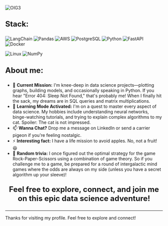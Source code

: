 
![OIG3](https://github.com/user-attachments/assets/258ab042-8789-4286-a861-d1b015b3fb1d)

## <p style="font-size: 24px; font-weight: bold;">Stack:</p>
![LangChain](https://img.shields.io/badge/-LangChain-1c3c3b?style=for-the-badge&logo=langchain)
![Pandas](https://img.shields.io/badge/Pandas-ffffff?style=for-the-badge&logo=Pandas&logoColor=4d77cf)
![AWS](https://img.shields.io/badge/AWS-141f2e?style=for-the-badge&logo=amazon&logoColor=FF9900)
![PostgreSQL](https://img.shields.io/badge/PostgreSQL-ffffff?style=for-the-badge&logo=PostgreSQL&logoColor=336791)
![Python](https://img.shields.io/badge/Python-3776AB?style=for-the-badge&logo=python&logoColor=ffffff)
![FastAPI](https://img.shields.io/badge/FastAPI-005571?style=for-the-badge&logo=fastapi&logoColor=ffffff)
![Docker](https://img.shields.io/badge/Docker-2496ED?style=for-the-badge&logo=docker&logoColor=ffffff)


![Linux](https://img.shields.io/badge/Linux-2496ED?style=for-the-badge&logo=Linux)
![NumPy](https://img.shields.io/badge/NumPy-013243?style=for-the-badge&logo=numpy&logoColor=ffffff)

## <p style="font-size: 24px; font-weight: bold;">About me:</p>
- 🔭 **Current Mission:** I'm knee-deep in data science projects—plotting graphs, building models, and occasionally speaking in Python. If you hear "Error 404: Sleep Not Found," that's probably me! When I finally hit the sack, my dreams are in SQL queries and matrix multiplications.
- 🌱 **Learning Mode Activated:** I'm on a quest to master every aspect of data science. My hobbies include understanding neural networks, binge-watching tutorials, and trying to explain complex algorithms to my cat. Spoiler: The cat is not impressed.
- 📫 **Wanna Chat?** Drop me a message on LinkedIn or send a carrier pigeon if you're feeling nostalgic.
- ⚡ **Interesting fact:** I have a life mission to avoid apples. No, not a fruit! 😆
- 🚀 ****Random trivia:**** I once figured out the optimal strategy for the game Rock-Paper-Scissors using a combination of game theory. So if you challenge me to a game, be prepared for a round of intergalactic mind games where the odds are always on my side (unless you have a secret algorithm up your sleeve)!



###
<p align="center" style="font-size: 24px; font-weight: bold;">Feel free to explore, connect, and join me on this epic data science adventure!</p>

---
Thanks for visiting my profile. Feel free to explore and connect!
